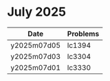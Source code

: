 # July 2025

| Date        | Problems |
| ----------- | -------- |
| y2025m07d05 | lc1394   |
| y2025m07d03 | lc3304   |
| y2025m07d01 | lc3330   |
